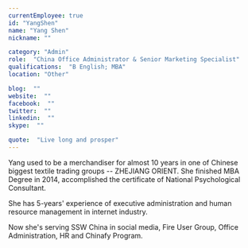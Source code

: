 ```yaml
---
currentEmployee: true
id: "YangShen"
name: "Yang Shen"
nickname: ""

category: "Admin"
role:  "China Office Administrator & Senior Marketing Specialist"
qualifications:  "B English; MBA"
location: "Other"

blog:  ""
website:  ""
facebook:  ""
twitter:  ""
linkedin:  ""
skype:  ""

quote:  "Live long and prosper"
---
```


Yang used to be a merchandiser for almost 10 years in one of Chinese biggest textile trading groups -- ZHEJIANG ORIENT. She finished MBA Degree in 2014, accomplished the certificate of National Psychological Consultant.

She has 5-years' experience of executive administration and human resource management in internet industry.

Now she's serving SSW China in social media, Fire User Group, Office Administration, HR and Chinafy Program.   
